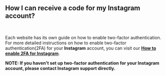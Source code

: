 <!-- 
---
title: How I can receive a code for my Instagram account?
--- 
-->

## **How I can receive a code for my Instagram account?**

<br />

Each website has its own guide on how to enable two-factor authentication. For more detailed instructions on how to enable two-factor authentication(2FA) for your **Instagram** account, you can visit our [**How to enable 2FA for Instagram**](https://authenticator.2stable.com/2fa-guides/instagram/).

**NOTE: If you haven't set up two-factor authentication for your Instagram account, please contact Instagram support directly.**
